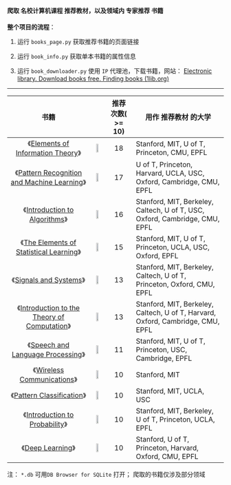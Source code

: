 #### 爬取 名校计算机课程 推荐教材，以及领域内 专家推荐 书籍

**整个项目的流程**：

1. 运行 `books_page.py` 获取推荐书籍的页面链接

2. 运行 `book_info.py` 获取单本书籍的属性信息

3. 运行 `book_downloader.py` 使用 `IP` 代理池，下载书籍，网站： [Electronic library. Download books free. Finding books (1lib.org)](https://1lib.org/)

------

| 书籍 |  | 推荐次数( >= 10) | 用作 推荐教材 的大学 |
| :----:| :---: | :----: | ------|
| 《[Elements of Information Theory](https://amzn.to/2s6G5oL)》 | <img src="https://www.doradolist.com/images/Elements-of-Information-Theory-Thomas-M-Cover.jpg" width="50%"> | 18 | Stanford, MIT, U of T, Princeton, CMU, EPFL |
| 《[Pattern Recognition and Machine Learning](https://amzn.to/2tqR3rp)》 | <img src="https://www.doradolist.com/images/Pattern-Recognition-and-Machine-Learning-Christopher-M-Bishop.jpg" width="50%"> | 17 | U of T, Princeton, Harvard, UCLA, USC, Oxford, Cambridge, CMU, EPFL |
| 《[Introduction to Algorithms](https://amzn.to/2GtYILQ)》 | <img src="https://www.doradolist.com/images/Algorithms_Cormen.jpg" width="50%"> | 16 | Stanford, MIT, Berkeley, Caltech, U of T, USC, Oxford, Cambridge, CMU, EPFL |
| 《[The Elements of Statistical Learning](https://amzn.to/2sQZYOK)》 | <img src="https://www.doradolist.com/images/Statistical-Learning-Hastie.jpg" width="50%"> | 15 | Stanford, MIT, U of T, Princeton, UCLA, USC, Oxford, EPFL |
| 《[Signals and Systems](https://amzn.to/2sfpLTN)》 | <img src="https://www.doradolist.com/images/Signals-Systems-Oppenheim.jpg" width="50%"> | 13 | Stanford, MIT, Berkeley, Caltech, U of T, Princeton, Oxford, CMU, EPFL |
| 《[Introduction to the Theory of Computation](https://amzn.to/2Hq7Myx)》 | <img src="https://www.doradolist.com/images/Introduction-to-the-Theory-of-Computation-Michael-Sipser.jpg" width="50%"> | 13 | Stanford, MIT, Berkeley, Caltech, U of T, Harvard, Oxford, Cambridge, CMU, EPFL |
| 《[Speech and Language Processing](https://amzn.to/2stu7q5)》 | <img src="https://www.doradolist.com/images/Speech-Processing-Jurafsky.jpg" width="50%"> | 11 | Stanford, MIT, U of T, Princeton, USC, Cambridge, EPFL |
| 《[Wireless Communications](https://amzn.to/2seHtGH)》 | <img src="https://www.doradolist.com/images/Wireless-Communications-Molisch.jpg" width="50%"> | 10 | Stanford, MIT |
| 《[Pattern Classification](https://amzn.to/2rOXgdR)》 | <img src="https://www.doradolist.com/images/Pattern_Classification_Duda.jpg" width="50%"> | 10 | Stanford, MIT, UCLA, USC |
| 《[Introduction to Probability](https://amzn.to/2r6zQy4)》 | <img src="https://www.doradolist.com/images/Introduction-to-Probability-Dimitri-P-Bertsekas.jpg" width="50%"> | 10 | Stanford, MIT, Berkeley, U of T, Princeton, UCLA, EPFL |
| 《[Deep Learning](https://amzn.to/2tKqLNd)》 | <img src="https://www.doradolist.com/images/Deep_Learning_Goodfellow.jpg" width="50%"> | 10 | Stanford, U of T, Princeton, Harvard, Oxford, CMU, EPFL |



注： `*.db` 可用`DB Browser for SQLite` 打开； 爬取的书籍仅涉及部分领域